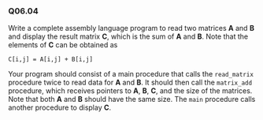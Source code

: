 
### Q06.04

Write a complete assembly language program to read two matrices **A** and **B** and display the result matrix **C**, which is the sum of **A** and **B**. Note that the elements of **C** can be obtained as

```
C[i,j] = A[i,j] + B[i,j]
```

Your program should consist of a main procedure that calls the `read_matrix` procedure twice to read data for **A** and **B**. It should then call the `matrix_add` procedure, which receives pointers to **A**, **B**, **C**, and the size of the matrices. Note that both **A** and **B** should have the same size. The `main` procedure calls another procedure to display **C**.
